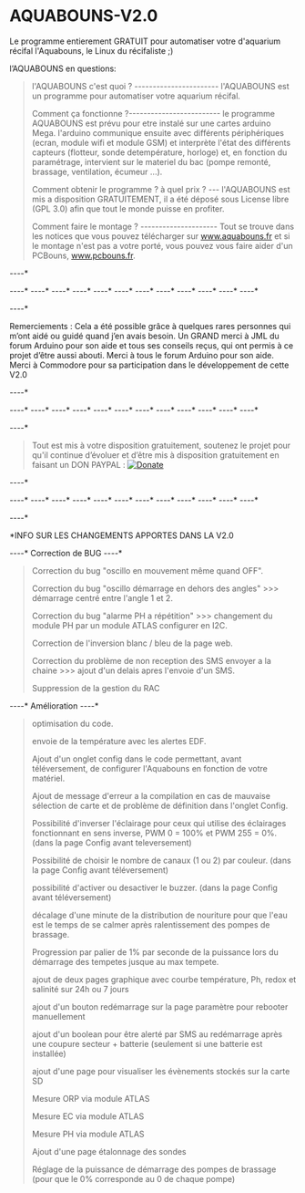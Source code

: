 # AQUABOUNS-V2.0
Le programme entierement GRATUIT pour automatiser votre d'aquarium récifal
l'Aquabouns, le Linux du récifaliste ;)

l’AQUABOUNS en questions:  
> l'AQUABOUNS c'est quoi ? ----------------------- l'AQUABOUNS est un programme pour automatiser votre aquarium récifal. 
> 
> Comment ça fonctionne ?------------------------- le programme AQUABOUNS est prévu pour etre instalé sur une cartes arduino Mega. l'arduino communique ensuite avec différents périphériques (ecran, module wifi et module GSM) et interprète l'état des différents capteurs (flotteur, sonde detempérature, horloge) et, en fonction du paramétrage, intervient sur le materiel du bac (pompe remonté, brassage, ventilation, écumeur ...). 
> 
> Comment obtenir le programme ? à quel prix ? --- l'AQUABOUNS est mis a disposition GRATUITEMENT, il a été déposé sous License libre (GPL 3.0) afin que tout le monde puisse en profiter. 
> 
> Comment faire le montage ? --------------------- Tout se trouve dans les notices que vous pouvez télécharger sur www.aquabouns.fr et si le montage n'est pas a votre porté, vous pouvez vous faire aider d'un PCBouns, www.pcbouns.fr. 

 *-*-*-*-*
 
 *-*-*-*-* *-*-*-*-* *-*-*-*-* *-*-*-*-* *-*-*-*-* *-*-*-*-* *-*-*-*-* *-*-*-*-* *-*-*-*-* *-*-*-*-* *-*-*-*-* *-*-*-*-*
 
 *-*-*-*-*

Remerciements :
Cela a été possible grâce à quelques rares personnes qui m’ont aidé ou guidé quand j’en avais besoin.
Un GRAND merci à JML du forum Arduino pour son aide et tous ses conseils reçus, qui ont permis à ce projet d’être aussi abouti.
Merci à tous le forum Arduino pour son aide.
Merci à Commodore pour sa participation dans le développement de cette V2.0

 *-*-*-*-*
 
 *-*-*-*-* *-*-*-*-* *-*-*-*-* *-*-*-*-* *-*-*-*-* *-*-*-*-* *-*-*-*-* *-*-*-*-* *-*-*-*-* *-*-*-*-* *-*-*-*-* *-*-*-*-*
 
 *-*-*-*-*
 
> Tout est mis à votre disposition gratuitement, soutenez le projet pour qu'il continue d’évoluer et d’être mis à disposition gratuitement en faisant un DON PAYPAL : 
 [![Donate](https://img.shields.io/badge/paypal-donate-yellow.svg)](https://www.paypal.com/paypalme/ProjetAquabouns)
 
 *-*-*-*-*
 
 *-*-*-*-* *-*-*-*-* *-*-*-*-* *-*-*-*-* *-*-*-*-* *-*-*-*-* *-*-*-*-* *-*-*-*-* *-*-*-*-* *-*-*-*-* *-*-*-*-* *-*-*-*-*
 
 *-*-*-*-*
 
*INFO SUR LES CHANGEMENTS APPORTES DANS LA V2.0

*-*-*-*-* Correction de BUG *-*-*-*-*

> Correction du bug "oscillo en mouvement même quand OFF".
> 
> Correction du bug "oscillo démarrage en dehors des angles" >>> démarrage centré entre l'angle 1 et 2.
> 
> Correction du bug "alarme PH a répétition" >>> changement du module PH  par un module ATLAS configurer en I2C.
> 
> Correction de l'inversion blanc / bleu de la page web.
> 
> Correction du problème de non reception des SMS envoyer a la chaine >>> ajout d'un delais apres l'envoie d'un SMS.
> 
> Suppression de la gestion du RAC


*-*-*-*-* Amélioration *-*-*-*-*
> optimisation du code.
> 
> envoie de la température avec les alertes EDF.
> 
> Ajout d'un onglet config dans le code permettant, avant téléversement, de configurer l'Aquabouns en fonction de votre matériel.
> 
> Ajout de message d'erreur a la compilation en cas de mauvaise sélection de carte et de problème de définition dans l'onglet Config.
> 
> Possibilité d'inverser l'éclairage pour ceux qui utilise des éclairages fonctionnant en sens inverse, PWM 0 = 100% et PWM 255 = 0%. (dans la page Config avant televersement)
> 
> Possibilité de choisir le nombre de canaux (1 ou 2) par couleur. (dans la page Config avant téléversement)
> 
> possibilité d'activer ou desactiver le buzzer. (dans la page Config avant téléversement)
> 
> décalage d'une minute de la distribution de nouriture pour que l'eau est le temps de se calmer après ralentissement des pompes de brassage.
> 
> Progression par palier de 1% par seconde de la puissance lors du démarrage des tempetes jusque au max tempete.
> 
> ajout de deux pages graphique avec courbe température, Ph, redox et salinité sur 24h ou 7 jours
> 
> ajout d'un bouton redémarrage sur la page paramètre pour rebooter manuellement
> 
> ajout d'un boolean pour être alerté par SMS au redémarrage après une coupure secteur + batterie (seulement si une batterie est installée)
> 
> ajout d'une page pour visualiser les évènements stockés sur la carte SD
> 
> Mesure ORP via module ATLAS
> 
> Mesure EC via module ATLAS
> 
> Mesure PH via module ATLAS
> 
> Ajout d'une page étalonnage des sondes
> 
> Réglage de la puissance de démarrage des pompes de brassage (pour que le 0% corresponde au 0 de chaque pompe)
